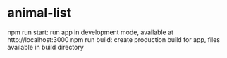# animal-list

npm run start: run app in development mode, available at http://localhost:3000
npm run build: create production build for app, files available in build directory
